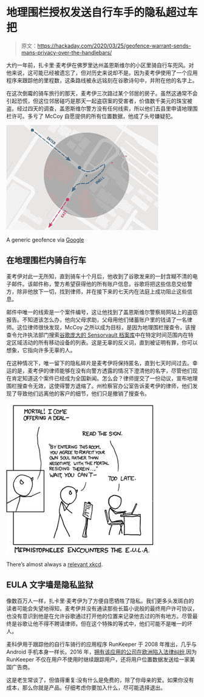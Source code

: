 # 地理围栏授权发送自行车手的隐私超过车把

> 原文：<https://hackaday.com/2020/03/25/geofence-warrant-sends-mans-privacy-over-the-handlebars/>

大约一年前，扎卡里·麦考伊在佛罗里达州盖恩斯维尔的小区里骑自行车兜风。对他来说，这可能已经被遗忘了，但对历史来说却不是。因为麦考伊使用了一个应用程序来跟踪他的里程数，这条路线被永远铭刻在谷歌诗句中，并附在他的名字上。

在这次倒霉的骑车旅行的那天，麦考伊三次路过某个邻居的房子。虽然这通常不会引起恐慌，但这位邻居碰巧是那天一起盗窃案的受害者，价值数千美元的珠宝被盗。经过四天的调查，盖恩斯维尔警方没有任何线索，所以他们去县里申请地理围栏许可。多亏了 McCoy 自愿提供的所有位置数据，他成了头号嫌疑犯。

[![](img/986134e29ec9bf341b8ff35c6f1f4277.png)](https://hackaday.com/wp-content/uploads/2020/03/google-geofencing.png)

A generic geofence via [Google](https://developers.google.com/location-context/geofencing)

## 在地理围栏内骑自行车

麦考伊对此一无所知，直到骑车十个月后，他收到了谷歌发来的一封含糊不清的电子邮件。该邮件称，警方希望获得他的所有账户信息，谷歌将把这些信息交给警方，除非他放下一切，找到律师，并在接下来的七天内在法庭上成功阻止这些信息。

邮件中唯一的线索是一个案件编号，这让他找到了盖恩斯维尔警察局网站上的盗窃报告。不知道该怎么办，他向父母求助，父母用他们储蓄账户里的钱请了一名律师。这位律师很快发现，McCoy 之所以成为目标，是因为地理围栏搜查令，该搜查令允许执法部门搜索[谷歌庞大的 Sensorvault 档案库](https://www.eff.org/deeplinks/2019/04/googles-sensorvault-can-tell-police-where-youve-been)中在特定时间范围内在特定区域活动的所有移动设备的列表。这是无辜的反义词，直到被证明有罪，你可以想象，它指向许多无辜的人。

在这种情况下，唯一留下的隐私碎片是麦考伊将保持匿名，直到七天时间过去。幸运的是，麦考伊的律师能够在没有向警方透露的情况下澄清他的名字，尽管他们现在肯定知道这个案件已经成为全国新闻。怎么会？律师提交了一份动议，宣布地理围栏搜查令无效，这使得警方退缩了。州检察官办公室告诉麦考伊的律师，他们发现了导致他们远离他的客户的细节，他们只是撤销了搜查令。

[![](img/80a7c784b38d707e0b503b51cc96bd4e.png)](https://xkcd.com/501/)

There’s almost always a [relevant xkcd](https://xkcd.com/501/).

## EULA 文字墙是隐私监狱

像数百万人一样，扎卡里·麦考伊为了方便自愿牺牲了隐私。我们更多头发斑白的读者可能会失望地得知，麦考伊并没有通读那些长篇小说般的最终用户许可协议，也没有意识到他是在允许谷歌通过打开他的位置来记录他去过的所有地方。尽管最终是谷歌让他不得不聘请律师，但在这个特殊的等式中，他们可能不是唯一的坏人。

麦科伊用于跟踪他的自行车骑行的应用程序 RunKeeper 于 2008 年推出，几乎与 Android 手机本身一样长。2016 年，[拥有该应用的公司在欧洲陷入法律纠纷](https://www.androidauthority.com/runkeeper-user-location-tracking-data-advertisers-692346/),因为 RunKeeper 不仅在用户不使用时继续跟踪用户，还将用户位置数据发送给一家美国广告商。

这是老生常谈了，但值得重复:没有什么是免费的，除了你母亲的爱。如果你没有成本，那么你就是产品。仔细考虑你要加入什么，尽可能选择退出。